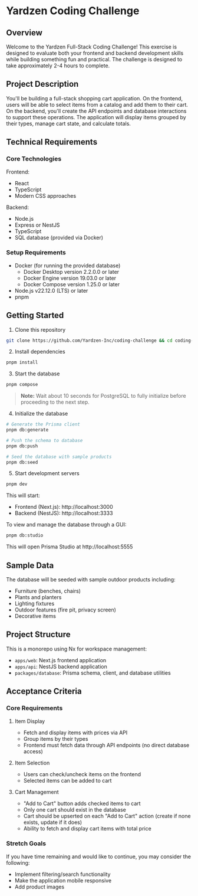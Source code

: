 # Yardzen Coding Challenge

## Overview

Welcome to the Yardzen Full-Stack Coding Challenge! This exercise is designed to evaluate both your frontend and backend development skills while building something fun and practical. The challenge is designed to take approximately 2-4 hours to complete.

## Project Description

You'll be building a full-stack shopping cart application. On the frontend, users will be able to select items from a catalog and add them to their cart. On the backend, you'll create the API endpoints and database interactions to support these operations. The application will display items grouped by their types, manage cart state, and calculate totals.

## Technical Requirements

### Core Technologies

Frontend:

- React
- TypeScript
- Modern CSS approaches

Backend:

- Node.js
- Express or NestJS
- TypeScript
- SQL database (provided via Docker)

### Setup Requirements

- Docker (for running the provided database)
  - Docker Desktop version 2.2.0.0 or later
  - Docker Engine version 19.03.0 or later
  - Docker Compose version 1.25.0 or later
- Node.js v22.12.0 (LTS) or later
- pnpm

## Getting Started

1. Clone this repository

```bash
git clone https://github.com/Yardzen-Inc/coding-challenge && cd coding-challenge
```

2. Install dependencies

```bash
pnpm install
```

3. Start the database

```bash
pnpm compose
```

> **Note:** Wait about 10 seconds for PostgreSQL to fully initialize before proceeding to the next step.

4. Initialize the database

```bash
# Generate the Prisma client
pnpm db:generate

# Push the schema to database
pnpm db:push

# Seed the database with sample products
pnpm db:seed
```

5. Start development servers

```bash
pnpm dev
```

This will start:

- Frontend (Next.js): http://localhost:3000
- Backend (NestJS): http://localhost:3333

To view and manage the database through a GUI:

```bash
pnpm db:studio
```

This will open Prisma Studio at http://localhost:5555

## Sample Data

The database will be seeded with sample outdoor products including:

- Furniture (benches, chairs)
- Plants and planters
- Lighting fixtures
- Outdoor features (fire pit, privacy screen)
- Decorative items

## Project Structure

This is a monorepo using Nx for workspace management:

- `apps/web`: Next.js frontend application
- `apps/api`: NestJS backend application
- `packages/database`: Prisma schema, client, and database utilities

## Acceptance Criteria

### Core Requirements

1. Item Display

   - Fetch and display items with prices via API
   - Group items by their types
   - Frontend must fetch data through API endpoints (no direct database access)

2. Item Selection

   - Users can check/uncheck items on the frontend
   - Selected items can be added to cart

3. Cart Management
   - "Add to Cart" button adds checked items to cart
   - Only one cart should exist in the database
   - Cart should be upserted on each "Add to Cart" action (create if none exists, update if it does)
   - Ability to fetch and display cart items with total price

### Stretch Goals

If you have time remaining and would like to continue, you may consider the following:

- Implement filtering/search functionality
- Make the application mobile responsive
- Add product images
